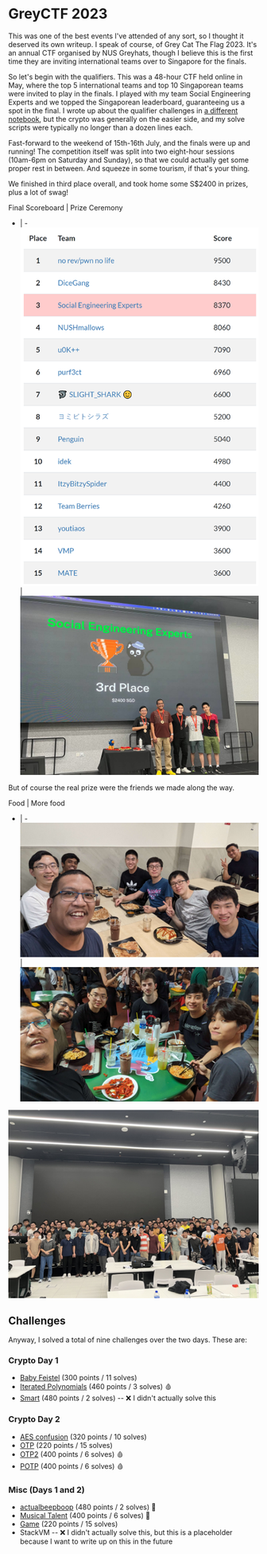 # GreyCTF 2023

This was one of the best events I've attended of any sort, so I thought it deserved its own writeup. I speak of course, of Grey Cat The Flag 2023. It's an annual CTF organised by NUS Greyhats, though I believe this is the first time they are inviting international teams over to Singapore for the finals.

So let's begin with the qualifiers. This was a 48-hour CTF held online in May, where the top 5 international teams and top 10 Singaporean teams were invited to play in the finals. I played with my team Social Engineering Experts and we topped the Singaporean leaderboard, guaranteeing us a spot in the final. I wrote up about the qualifier challenges in [a different notebook](quals_crypto_writeups.ipynb), but the crypto was generally on the easier side, and my solve scripts were typically no longer than a dozen lines each.

Fast-forward to the weekend of 15th-16th July, and the finals were up and running! The competition itself was split into two eight-hour sessions (10am-6pm on Saturday and Sunday), so that we could actually get some proper rest in between. And squeeze in some tourism, if that's your thing.

We finished in third place overall, and took home some S$2400 in prizes, plus a lot of swag!

Final Scoreboard | Prize Ceremony
- | - 
![](scoreboard.png) | ![](third_place.jpg)


But of course the real prize were the friends we made along the way.

Food | More food
- | -
![](food1.jpg) | ![](food2.jpg)

![](everyone.jpg)

## Challenges

Anyway, I solved a total of nine challenges over the two days. These are:

### Crypto Day 1
- [Baby Feistel](baby_feistel/solve.ipynb) (300 points / 11 solves)
- [Iterated Polynomials](iterated_polynomials/solve.ipynb) (460 points / 3 solves) 🩸
- [Smart](smart/solve.ipynb) (480 points / 2 solves) -- ❌ I didn't actually solve this

### Crypto Day 2
- [AES confusion](aes_confusion/solve.ipynb) (320 points / 10 solves)
- [OTP](otp/solve.md) (220 points / 15 solves)
- [OTP2](otp2/solve.ipynb) (400 points / 6 solves) 🩸
- [POTP](potp/solve.ipynb) (400 points / 6 solves) 🩸

### Misc (Days 1 and 2)
- [actualbeepboop](actualbeepboop/solve.ipynb) (480 points / 2 solves) 🥈
- [Musical Talent](musical_talent/solve.ipynb) (400 points / 6 solves) 🥉
- [Game](game/solve.md) (220 points / 15 solves)
- StackVM -- ❌ I didn't actually solve this, but this is a placeholder because I want to write up on this in the future